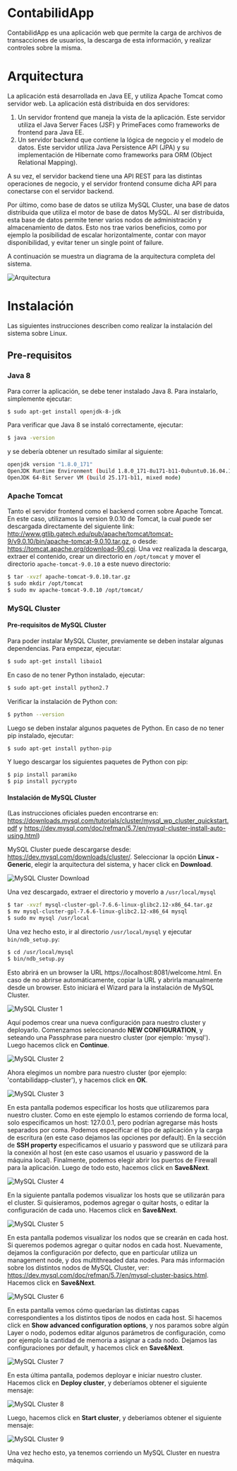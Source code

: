 # ContabilidApp
ContabilidApp es una aplicación web que permite la carga de archivos de transacciones de usuarios, la descarga de esta información, y realizar controles sobre la misma.

# Arquitectura
La aplicación está desarrollada en Java EE, y utiliza Apache Tomcat como servidor web. La aplicación está distribuida en dos servidores: 
1. Un servidor frontend que maneja la vista de la aplicación. Este servidor utiliza el Java Server Faces (JSF) y PrimeFaces como frameworks de frontend para Java EE.
2. Un servidor backend que contiene la lógica de negocio y el modelo de datos. Este servidor utiliza Java Persistence API (JPA) y su implementación de Hibernate como frameworks para ORM (Object Relational Mapping).

A su vez, el servidor backend tiene una API REST para las distintas operaciones de negocio, y el servidor frontend consume dicha API para conectarse con el servidor backend.

Por último, como base de datos se utiliza MySQL Cluster, una base de datos distribuida que utiliza el motor de base de datos MySQL. Al ser distribuida, esta base de datos permite tener varios nodos de administración y almacenamiento de datos. Esto nos trae varios beneficios, como por ejemplo la posibilidad de escalar horizontalmente, contar con mayor disponibilidad, y evitar tener un single point of failure.

A continuación se muestra un diagrama de la arquitectura completa del sistema.

<img src="./doc/contabilidapp-architecture.png" alt="Arquitectura">

# Instalación
Las siguientes instrucciones describen como realizar la instalación del sistema sobre Linux.
## Pre-requisitos
### Java 8
Para correr la aplicación, se debe tener instalado Java 8. Para instalarlo, simplemente ejecutar:
```sh
$ sudo apt-get install openjdk-8-jdk
```
Para verificar que Java 8 se instaló correctamente, ejecutar:
```sh
$ java -version
```
y se debería obtener un resultado similar al siguiente:
```sh
openjdk version "1.8.0_171"
OpenJDK Runtime Environment (build 1.8.0_171-8u171-b11-0ubuntu0.16.04.1-b11)
OpenJDK 64-Bit Server VM (build 25.171-b11, mixed mode)
```
### Apache Tomcat
Tanto el servidor frontend como el backend corren sobre Apache Tomcat. En este caso, utilizamos la version 9.0.10 de Tomcat, la cual puede ser descargada directamente del siguiente link: http://www.gtlib.gatech.edu/pub/apache/tomcat/tomcat-9/v9.0.10/bin/apache-tomcat-9.0.10.tar.gz, o desde: https://tomcat.apache.org/download-90.cgi.
Una vez realizada la descarga, extraer el contenido, crear un directorio en `/opt/tomcat` y mover el directorio `apache-tomcat-9.0.10` a este nuevo directorio:
```sh
$ tar -xvzf apache-tomcat-9.0.10.tar.gz
$ sudo mkdir /opt/tomcat
$ sudo mv apache-tomcat-9.0.10 /opt/tomcat/
```
### MySQL Cluster
#### Pre-requisitos de MySQL Cluster
Para poder instalar MySQL Cluster, previamente se deben instalar algunas dependencias. Para empezar, ejecutar:
```sh
$ sudo apt-get install libaio1
```
En caso de no tener Python instalado, ejecutar:
```sh
$ sudo apt-get install python2.7
```
Verificar la instalación de Python con:
```sh
$ python --version
```
Luego se deben instalar algunos paquetes de Python. En caso de no tener pip instalado, ejecutar:
```sh
$ sudo apt-get install python-pip
```
Y luego descargar los siguientes paquetes de Python con pip:
```sh
$ pip install paramiko
$ pip install pycrypto
```
#### Instalación de MySQL Cluster
(Las instrucciones oficiales pueden encontrarse en: https://downloads.mysql.com/tutorials/cluster/mysql_wp_cluster_quickstart.pdf y https://dev.mysql.com/doc/refman/5.7/en/mysql-cluster-install-auto-using.html)

MySQL Cluster puede descargarse desde: https://dev.mysql.com/downloads/cluster/. Seleccionar la opción **Linux - Generic**, elegir la arquitectura del sistema, y hacer click en **Download**.

<img src="./doc/mysql-cluster-download.png" alt="MySQL Cluster Download">

Una vez descargado, extraer el directorio y moverlo a `/usr/local/mysql`
```sh
$ tar -xvzf mysql-cluster-gpl-7.6.6-linux-glibc2.12-x86_64.tar.gz
$ mv mysql-cluster-gpl-7.6.6-linux-glibc2.12-x86_64 mysql
$ sudo mv mysql /usr/local
```
Una vez hecho esto, ir al directorio `/usr/local/mysql` y ejecutar `bin/ndb_setup.py`:
```sh
$ cd /usr/local/mysql
$ bin/ndb_setup.py
```
Esto abrirá en un browser la URL https://localhost:8081/welcome.html. En caso de no abrirse automáticamente, copiar la URL y abrirla manualmente desde un browser. Esto iniciará el Wizard para la instalación de MySQL Cluster.

<img src="./doc/mysql-cluster-1.png" alt="MySQL Cluster 1">

Aquí podemos crear una nueva configuración para nuestro cluster y deployarlo. Comenzamos seleccionando **NEW CONFIGURATION**, y seteando una Passphrase para nuestro cluster (por ejemplo: 'mysql'). Luego hacemos click en **Continue**.

<img src="./doc/mysql-cluster-2.png" alt="MySQL Cluster 2">

Ahora elegimos un nombre para nuestro cluster (por ejemplo: 'contabilidapp-cluster'), y hacemos click en **OK**.

<img src="./doc/mysql-cluster-3.png" alt="MySQL Cluster 3">

En esta pantalla podemos especificar los hosts que utilizaremos para nuestro cluster. Como en este ejemplo lo estamos corriendo de forma local, solo especificamos un host: 127.0.0.1, pero podrían agregarse más hosts separados por coma. Podemos especificar el tipo de aplicación y la carga de escritura (en este caso dejamos las opciones por default). En la sección de **SSH property** especificamos el usuario y password que se utilizará para la conexión al host (en este caso usamos el usuario y password de la máquina local). Finalmente, podemos elegir abrir los puertos de Firewall para la  aplicación. Luego de todo esto, hacemos click en **Save&Next**.

<img src="./doc/mysql-cluster-4.png" alt="MySQL Cluster 4">

En la siguiente pantalla podemos visualizar los hosts que se utilizarán para el cluster. Si quisieramos, podemos agregar o quitar hosts, o editar la configuración de cada uno. Hacemos click en **Save&Next**.

<img src="./doc/mysql-cluster-5.png" alt="MySQL Cluster 5">

En esta pantalla podemos visualizar los nodos que se crearán en cada host. Si queremos podemos agregar o quitar nodos en cada host. Nuevamente, dejamos la configuración por defecto, que en particular utiliza un management node, y dos multithreaded data nodes. Para más información sobre los distintos nodos de MySQL Cluster, ver: https://dev.mysql.com/doc/refman/5.7/en/mysql-cluster-basics.html. Hacemos click en **Save&Next**.

<img src="./doc/mysql-cluster-6.png" alt="MySQL Cluster 6">

En esta pantalla vemos cómo quedarían las distintas capas correspondientes a los distintos tipos de nodos en cada host. Si hacemos click en **Show advanced configuration options**, y nos paramos sobre algún Layer o nodo, podemos editar algunos parámetros de configuración, como por ejemplo la cantidad de memoria a asignar a cada nodo. Dejamos las configuraciones por default, y hacemos click en **Save&Next**.

<img src="./doc/mysql-cluster-7.png" alt="MySQL Cluster 7">

En esta última pantalla, podemos deployar e iniciar nuestro cluster. Hacemos click en **Deploy cluster**, y deberíamos obtener el siguiente mensaje:

<img src="./doc/mysql-cluster-8.png" alt="MySQL Cluster 8">

Luego, hacemos click en **Start cluster**, y deberíamos obtener el siguiente mensaje:

<img src="./doc/mysql-cluster-9.png" alt="MySQL Cluster 9">

Una vez hecho esto, ya tenemos corriendo un MySQL Cluster en nuestra máquina.